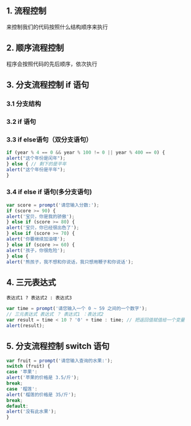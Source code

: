 ## 1. 流程控制
来控制我们的代码按照什么结构顺序来执行

## 2. 顺序流程控制

程序会按照代码的先后顺序，依次执行

## 3. 分支流程控制 if 语句

### 3.1 分支结构

### 3.2 if 语句

### 3.3 if else语句（双分支语句）

```js
if (year % 4 == 0 && year % 100 != 0 || year % 400 == 0) {
alert("这个年份是闰年");
} else { // 剩下的是平年
alert("这个年份是平年");
}

```

### 3.4 if else if 语句(多分支语句)

```js
var score = prompt('请您输入分数:');
if (score >= 90) {
alert('宝贝，你是我的骄傲');
} else if (score >= 80) {
alert('宝贝，你已经很出色了');
} else if (score >= 70) {
alert('你要继续加油喽');
} else if (score >= 60) {
alert('孩子，你很危险');
} else {
alert('熊孩子，我不想和你说话，我只想用鞭子和你说话');

```
## 4. 三元表达式
`
表达式1 ? 表达式2 : 表达式3
`

```js
var time = prompt('请您输入一个 0 ~ 59 之间的一个数字');
// 三元表达式 表达式 ？ 表达式1 ：表达式2
var result = time < 10 ? '0' + time : time; // 把返回值赋值给一个变量
alert(result);

```
## 5. 分支流程控制 switch 语句
```js
var fruit = prompt('请您输入查询的水果:');
switch (fruit) {
case '苹果':
alert('苹果的价格是 3.5/斤');
break;
case '榴莲':
alert('榴莲的价格是 35/斤');
break;
default:
alert('没有此水果');
}

```